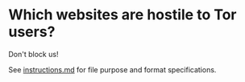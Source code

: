 # Which websites are hostile to Tor users?

Don't block us!

See [instructions.md](../instructions.md) for file purpose and format specifications.
